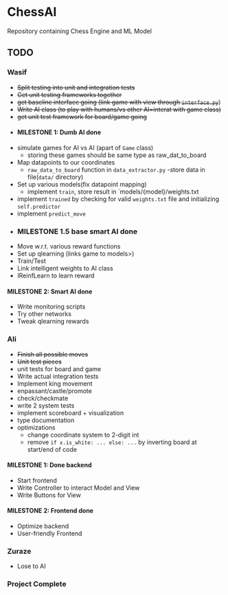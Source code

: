 # ChessAI

Repository containing Chess Engine and ML Model

## TODO
### **Wasif**
- ~~Split testing into unit and integration tests~~
- ~~Get unit testing frameworks together~~
- ~~get baseline interface going (link game with view through `interface.py`~~)
- ~~Write AI class (to play with humans/vs other AI=interat with game class)~~
- ~~get unit test framework for board/game going~~
- #### MILESTONE 1: **Dumb AI done**
- simulate games for AI vs AI (apart of `Game` class)
  - storing these games should be same type as raw_dat_to_board
- Map datapoints to our coordinates
  - `raw_data_to_board` function in `data_extractor.py` -store data in file(`data/` directory)
- Set up various models(fix datapoint mapping)
  - implement `train`, store result in `models/{model}/weights.txt
- implement `trained` by checking for valid `weights.txt` file and initializing `self.predictor`
- implement `predict_move`
- ### MILESTONE 1.5 base smart AI done ###
- Move w.r.t. various reward functions
- Set up qlearning (links game to models>)
- Train/Test
- Link intelligent weights to AI class
- IReinfLearn to learn reward
#### MILESTONE 2: **Smart AI done**
- Write monitoring scripts
- Try other networks
- Tweak qlearning rewards

### **Ali**
- ~~Finish all possible moves~~
- ~~Unit test pieces~~
- unit tests for board and game
- Write actual integration tests
- Implement king movement
- enpassant/castle/promote
- check/checkmate
- write 2 system tests
- implement scoreboard + visualization
- type documentation
- optimizations
  - change coordinate system to 2-digit int
  - remove `if x.is_white: ... else: ...` by inverting board at start/end of code

#### MILESTONE 1: **Done backend**
- Start frontend
- Write Controller to interact Model and View
- Write Buttons for View
#### MILESTONE 2: **Frontend done**
- Optimize backend
- User-friendly Frontend

### **Zuraze**
- Lose to AI

### Project Complete
